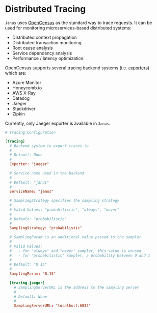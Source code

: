 # Distributed Tracing

`Janus` uses [OpenCensus](https://opencensus.io) as the standard way to trace requests. It can be used for monitoring microservices-based distributed systems:

- Distributed context propagation
- Distributed transaction monitoring
- Root cause analysis
- Service dependency analysis
- Performance / latency optimization

OpenCensus supports several tracing backend systems (i.e. [exporters](https://opencensus.io/exporters/supported-exporters/go/)) which are:
- Azure Monitor
- Honeycomb.io
- AWS X-Ray
- Datadog
- Jaeger
- Stackdriver
- Zipkin

Currently, only Jaeger exporter is available in `Janus`.

```toml
# Tracing Configuration

[tracing]
  # Backend system to export traces to
  #
  # Default: None
  #
  Exporter: "jaeger"
  
  # Service name used in the backend
  #
  # Default: "janus"
  #
  ServiceName: "janus"
  
  # SamplingStrategy specifies the sampling strategy
  #
  # Valid Values: "probabilistic", "always", "never"
  #
  # Default: "probabilistic"
  #
  SamplingStrategy: "probabilistic"
  
  # SamplingParam is an additional value passed to the sampler.
  #
  # Valid Values:
  #   - for "always" and "never" sampler, this value is unused
  #   - for "probabilistic" sampler, a probability between 0 and 1
  #
  # Default: "0.15"
  #
  SamplingParam: "0.15"
  
  [tracing.jaeger]
    # SamplingServerURL is the address to the sampling server
    #
    # Default: None
    #
    SamplingServerURL: "localhost:6832"
```
